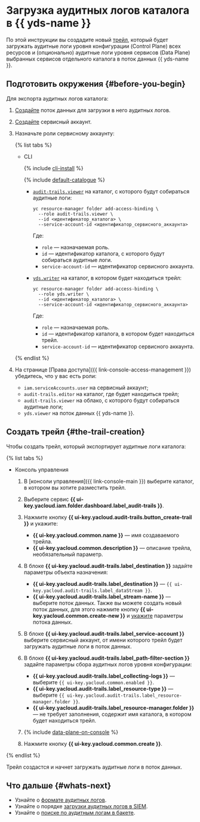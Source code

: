 # Загрузка аудитных логов каталога в {{ yds-name }}

По этой инструкции вы создадите новый [трейл](../concepts/trail.md), который будет загружать аудитные логи уровня конфигурации (Control Plane) всех ресурсов и (опционально) аудитные логи уровня сервисов (Data Plane) выбранных сервисов отдельного каталога в поток данных {{ yds-name }}.


## Подготовить окружения {#before-you-begin}

Для экспорта аудитных логов каталога:

1. [Создайте](../../data-streams/operations/manage-streams.md#create-data-stream) поток данных для загрузки в него аудитных логов.
1. [Создайте](../../iam/operations/sa/create.md) сервисный аккаунт.
1. Назначьте роли сервисному аккаунту:

    {% list tabs %}

    - CLI

      {% include [cli-install](../../_includes/cli-install.md) %}

      {% include [default-catalogue](../../_includes/default-catalogue.md) %}

      * [`audit-trails.viewer`](../security/index.md#roles-list) на каталог, с которого будут собираться аудитные логи:

        ```
        yc resource-manager folder add-access-binding \
          --role audit-trails.viewer \
          --id <идентификатор_каталога> \
          --service-account-id <идентификатор_сервисного_аккаунта>
        ```

        Где:
        * `role` — назначаемая роль.
        * `id` — идентификатор каталога, с которого будут собираться аудитные логи.
        * `service-account-id` — идентификатор сервисного аккаунта.

      * [`yds.writer`](../../logging/security/index.md#roles-list) на каталог, в котором будет находиться трейл:

        ```
        yc resource-manager folder add-access-binding \
          --role yds.writer \
          --id <идентификатор_каталога> \
          --service-account-id <идентификатор_сервисного_аккаунта>
        ```

        Где:
        * `role` — назначаемая роль.
        * `id` — идентификатор каталога, в котором будет находиться трейл.
        * `service-account-id` — идентификатор сервисного аккаунта.

    {% endlist %}

1. На странице [Права доступа]({{ link-console-access-management }}) убедитесь, что у вас есть роли:
    * `iam.serviceAccounts.user` на сервисный аккаунт;
    * `audit-trails.editor` на каталог, где будет находиться трейл;
    * `audit-trails.viewer` на облако, с которого будут собираться аудитные логи;
    * `yds.viewer` на поток данных {{ yds-name }}.


## Создать трейл {#the-trail-creation}

Чтобы создать трейл, который экспортирует аудитные логи каталога:

{% list tabs %}

- Консоль управления

  1. В [консоли управления]({{ link-console-main }}) выберите каталог, в котором вы хотите разместить трейл.
  1. Выберите сервис **{{ ui-key.yacloud.iam.folder.dashboard.label_audit-trails }}**.
  1. Нажмите кнопку **{{ ui-key.yacloud.audit-trails.button_create-trail }}** и укажите:

      * **{{ ui-key.yacloud.common.name }}** — имя создаваемого трейла.
      * **{{ ui-key.yacloud.common.description }}** — описание трейла, необязательный параметр.

  1. В блоке **{{ ui-key.yacloud.audit-trails.label_destination }}** задайте параметры объекта назначения:

      * **{{ ui-key.yacloud.audit-trails.label_destination }}** — `{{ ui-key.yacloud.audit-trails.label_dataStream }}`.
      * **{{ ui-key.yacloud.audit-trails.label_stream-name }}** — выберите поток данных. Также вы можете создать новый поток данных, для этого нажмите кнопку **{{ ui-key.yacloud.common.create-new }}** и [укажите](../../data-streams/operations/manage-streams.md#create-data-stream) параметры потока данных.

  1. В блоке **{{ ui-key.yacloud.audit-trails.label_service-account }}** выберите сервисный аккаунт, от имени которого трейл будет загружать аудитные логи в поток данных.

  1. В блоке **{{ ui-key.yacloud.audit-trails.label_path-filter-section }}** задайте параметры сбора аудитных логов уровня конфигурации:

      * **{{ ui-key.yacloud.audit-trails.label_collecting-logs }}** — выберите `{{ ui-key.yacloud.common.enabled }}`.
      * **{{ ui-key.yacloud.audit-trails.label_resource-type }}** — выберите `{{ ui-key.yacloud.audit-trails.label_resource-manager.folder }}`.
      * **{{ ui-key.yacloud.audit-trails.label_resource-manager.folder }}** — не требует заполнения, содержит имя каталога, в котором будет находиться трейл.

  1. {% include [data-plane-on-console](../../_includes/audit-trails/data-plane-on-console.md) %}

  1. Нажмите кнопку **{{ ui-key.yacloud.common.create }}**.

{% endlist %}

Трейл создастся и начнет загружать аудитные логи в поток данных. 

## Что дальше {#whats-next} 

* Узнайте о [формате аудитных логов](../concepts/format.md).
* Узнайте о порядке [загрузки аудитных логов в SIEM](../concepts/export-siem.md).
* Узнайте о [поиске по аудитным логам в бакете](../tutorials/search-bucket.md).

